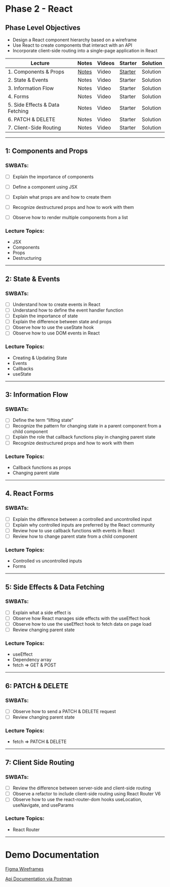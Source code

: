 # Phase 2 - React

## Phase Level Objectives

- Design a React component hierarchy based on a wireframe
- Use React to create components that interact with an API
- Incorporate client-side routing into a single-page application in React


| Lecture | Notes | Videos | Starter | Solution |
| ------- | :---: | ------ | ------- | -------- |
| 1. Components & Props | [Notes](https://docs.google.com/document/d/12oKrltZfNgTXzInb3cJAikqnV_KGsjqfgaiKcfp8WtM/edit?usp=sharing) | Video | [Starter](https://github.com/rachelAtFlatiron/EAST-SE-041023-Phase-2-React/tree/01_starter) | Solution |
| 2. State & Events | Notes | Video | Starter | Solution |
| 3. Information Flow  | Notes | Video | Starter | Solution |     |
| 4. Forms  | Notes | Video | Starter | Solution |
| 5. Side Effects & Data Fetching  | Notes | Video | Starter | Solution |
| 6. PATCH & DELETE  | Notes | Video | Starter | Solution |
| 7. Client-Side Routing  | Notes | Video | Starter | Solution |

***
## 1: Components and Props
### SWBATs:
- [ ] Explain the importance of components
- [ ] Define a component using JSX
- [ ] Explain what props are and how to create them 
- [ ] Recognize destructured props and how to work with them
- [ ] Observe how to render multiple components from a list


### Lecture Topics:
- JSX
- Components
- Props
- Destructuring

***
## 2: State & Events

### SWBATs:

- [ ] Understand how to create events in React
- [ ] Understand how to define the event handler function
- [ ] Explain the importance of state
- [ ] Explain the difference between state and props
- [ ] Observe how to use the useState hook
- [ ] Observe how to use DOM events in React

### Lecture Topics:
- Creating & Updating State
- Events
- Callbacks
- useState

***
## 3: Information Flow
### SWBATs:

- [ ] Define the term “lifting state”
- [ ] Recognize the pattern for changing state in a parent component from a child component
- [ ] Explain the role that callback functions play in changing parent state
- [ ] Recognize destructured props and how to work with them

### Lecture Topics:
- Callback functions as props
- Changing parent state

***
## 4. React Forms

### SWBATs:

- [ ] Explain the difference between a controlled and uncontrolled input
- [ ] Explain why controlled inputs are preferred by the React community
- [ ] Review how to use callback functions with events in React
- [ ] Review how to change parent state from a child component
### Lecture Topics:
- Controlled vs uncontrolled inputs
- Forms


***
## 5: Side Effects & Data Fetching

### SWBATs:
- [ ] Explain what a side effect is
- [ ] Observe how React manages side effects with the useEffect hook
- [ ] Observe how to use the useEffect hook to fetch data on page load
- [ ] Review changing parent state
### Lecture Topics:
- useEffect
- Dependency array
- fetch => GET & POST

***
## 6: PATCH & DELETE
### SWBATs:
- [ ] Observe how to send a PATCH & DELETE request
- [ ] Review changing parent state
### Lecture Topics:
- fetch => PATCH & DELETE

***
## 7: Client Side Routing

### SWBATs:
- [ ] Review the difference between server-side and client-side routing
- [ ] Observe a refactor to include client-side routing using React Router V6
- [ ] Observe how to use the react-router-dom hooks useLocation, useNavigate, and useParams
### Lecture Topics:
- React Router

***

# Demo Documentation
[Figma Wireframes](https://www.figma.com/file/EiEpomnCYh7AGbhqc2p3pk/Phase-2-Portfolio-Demo?node-id=0%3A1&t=T9ErK0aPEaRDSu0k-1)
<br />

[Api Documentation via Postman](https://documenter.getpostman.com/view/26331028/2s93Y3uLLX)